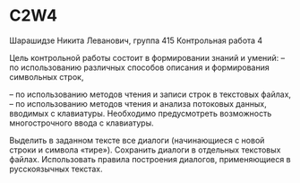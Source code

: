 # C2W4
Шарашидзе Никита Леванович, группа 415
Контрольная работа 4

Цель контрольной работы состоит в формировании знаний и умений:
– по использованию различных способов описания и формирования
   символьных строк,
   
– по использованию методов чтения и записи строк в текстовых файлах,
– по использованию методов чтения и анализа потоковых данных,
вводимых с клавиатуры.
Необходимо предусмотреть возможность
многострочного ввода с клавиатуры.

Выделить в заданном тексте все диалоги (начинающиеся с новой строки и
символа «тире»). Сохранить диалоги в отдельных текстовых файлах.
Использовать правила построения диалогов, применяющиеся в
русскоязычных текстах.
